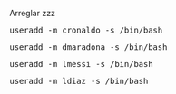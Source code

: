 Arreglar zzz 
<pre>useradd -m cronaldo -s /bin/bash </pre>
<pre>useradd -m dmaradona -s /bin/bash </pre>
<pre>useradd -m lmessi -s /bin/bash </pre>
<pre>useradd -m ldiaz -s /bin/bash </pre>

